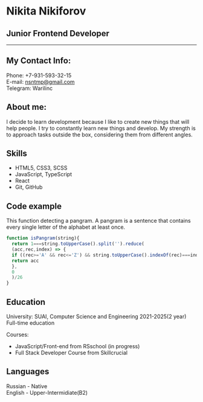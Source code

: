 # Nikita Nikiforov
## Junior Frontend Developer
***
## My Contact Info:
Phone: +7-931-593-32-15  
E-mail: nsntmp@gmail.com  
Telegram: Warilinc  
## About me:
I decide to learn development because I like to create new things that will help people. I try to constantly learn new things and develop. My strength is to approach tasks outside the box, considering them from different angles.
## Skills
 - HTML5, CSS3, SCSS  
 - JavaScript, TypeScript  
 - React  
 - Git, GitHub  
## Code example
This function detecting a pangram. A pangram is a sentence that contains every single letter of the alphabet at least once.
```js
function isPangram(string){
  return 1===string.toUpperCase().split('').reduce(
  (acc,rec,index) => { 
  if ((rec>='A' && rec<='Z') && string.toUpperCase().indexOf(rec)===index) {acc+=1}
  return acc
  },
  0
  )/26
}
```
## Education
University: SUAI, Computer Science and Engineering 2021-2025(2 year) Full-time education  
  
Courses:  
- JavaScript/Front-end from RSschool (in progress)  
- Full Stack Developer Course from Skillcrucial  
## Languages
Russian - Native  
English - Upper-Intermidiate(B2)